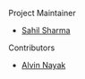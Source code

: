 Project Maintainer
- [Sahil Sharma](https://github.com/KIET7UKE)

Contributors
- [Alvin Nayak](https://github.com/Alve2000)
